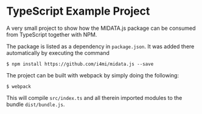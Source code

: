 TypeScript Example Project
==========================

A very small project to show how the MIDATA.js package can be consumed from
TypeScript together with NPM.

The package is listed as a dependency in `package.json`. It was added there
automatically by executing the command

    $ npm install https://github.com/i4mi/midata.js --save

The project can be built with webpack by simply doing the following:

    $ webpack

This will compile `src/index.ts` and all therein imported modules to the bundle
`dist/bundle.js`.
